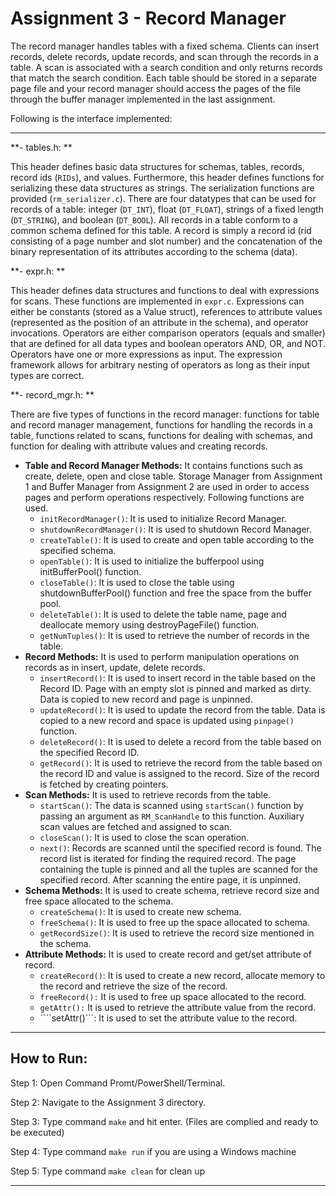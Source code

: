 # Assignment 3 - Record Manager #

The record manager handles tables with a fixed schema. Clients can insert records, delete records, update records, and scan through the records in a table. A scan is associated with a search condition 
and only returns records that match the search condition. Each table should be stored in a separate page file and your record manager should access the pages of the file through the buffer manager 
implemented in the last assignment.

Following is the interface implemented:

-----------------------------------------------------------------------------------------------------------------

**- tables.h: **

This header defines basic data structures for schemas, tables, records, record ids (```RIDs```), and values. Furthermore, this header defines functions for serializing these data structures as strings. 
The serialization functions are provided (```rm_serializer.c```). There are four datatypes that can be used for records of a table: integer (```DT_INT```), float (```DT_FLOAT```), strings of a fixed length (```DT_STRING```), 
and boolean (```DT_BOOL```). All records in a table conform to a common schema defined for this table. 
A record is simply a record id (rid consisting of a page number and slot number) and the concatenation of the binary representation of its attributes according to the schema (data).

**- expr.h: **

This header defines data structures and functions to deal with expressions for scans. These functions are implemented in ```expr.c```. Expressions can either be constants (stored as a Value struct), references to 
attribute values (represented as the position of an attribute in the schema), and operator invocations. Operators are either comparison operators (equals and smaller) that are defined for all data types and 
boolean operators AND, OR, and NOT. Operators have one or more expressions as input. The expression framework allows for arbitrary nesting of operators as long as their input types are correct.

**- record_mgr.h: **

There are five types of functions in the record manager: functions for table and record manager management, functions for handling the records in a table, functions related to scans, functions for dealing with 
schemas, and function for dealing with attribute values and creating records. 

*  	**Table and Record Manager Methods:** It contains functions such as create, delete, open and close table. Storage Manager from Assignment 1 and Buffer Manager from Assignment 2 are used in order to access pages and perform operations respectively. Following functions are used.
	*	```initRecordManager()```: It is used to initialize Record Manager.
	*	```shutdownRecordManager()```: It is used to shutdown Record Manager.
	*	```createTable()```: It is used to create and open table according to the specified schema.
	*	```openTable()```: It is used to initialize the bufferpool using initBufferPool() function.
	*	```closeTable()```: It is used to close the table using shutdownBufferPool() function and free the space from the buffer pool.
	*	```deleteTable()```: It is used to delete the table name, page and deallocate memory using destroyPageFile() function.
	*	```getNumTuples()```: It is used to retrieve the number of records in the table. 
*  	**Record Methods:** It is used to perform manipulation operations on records as in insert, update, delete records. 
	*	```insertRecord()```: It is used to insert record in the table based on the Record ID. Page with an empty slot is pinned and marked as dirty. Data is copied to new record and page is unpinned.
	*	```updateRecord()```: It is used to update the record from the table. Data is copied to a new record and space is updated using ```pinpage()``` function.
	*	```deleteRecord()```: It is used to delete a record from the table based on the specified Record ID.
	*	```getRecord()```: It is used to retrieve the record from the table based on the record ID and value is assigned to the record. Size of the record is fetched by creating pointers.
*  	**Scan Methods:** It is used to retrieve records from the table.
	*	```startScan()```: The data is scanned using ```startScan()``` function by passing an argument as ```RM_ScanHandle``` to this function. Auxiliary scan values are fetched and assigned to scan.
	*	```closeScan()```: It is used to close the scan operation.
	*	```next()```: Records are scanned until the specified record is found. The record list is iterated for finding the required record. The page containing the tuple is pinned and all the tuples are scanned for the specified record. After scanning the entire page, it is unpinned.
*	**Schema Methods:** It is used to create schema, retrieve record size and free space allocated to the schema.
	*	```createSchema()```: It is used to create new schema.
	*	```freeSchema()```: It is used to free up the space allocated to schema.
	*	```getRecordSize()```: It is used to retrieve the record size mentioned in the schema.
*	**Attribute Methods:** It is used to create record and get/set attribute of record.
	*	```createRecord()```: It is used to create a new record, allocate memory to the record and retrieve the size of the record.
	*	```freeRecord():``` It is used to free up space allocated to the record.
	*	```getAttr():``` It is used to retrieve the attribute value from the record.
	*	````setAttr()```: It is used to set the attribute value to the record.
-----------------------------------------------------------------------------------------------------------------

## How to Run: ##
Step 1: Open Command Promt/PowerShell/Terminal.

Step 2: Navigate to the Assignment 3 directory.

Step 3: Type command ```make``` and hit enter. (Files are complied and ready to be executed)

Step 4: Type command ```make run``` if you are using a Windows machine

Step 5: Type command ```make clean``` for clean up

-----------------------------------------------------------------------------------------------------------------


